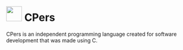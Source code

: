 # <a href="#" alt="DOSVision"><img src="https://media.discordapp.net/attachments/916226674071339010/949979033892950026/CPers.png?width=408&height=408" width="42" height="40" /></a> CPers
CPers is an independent programming language created for software development that was made using C.
